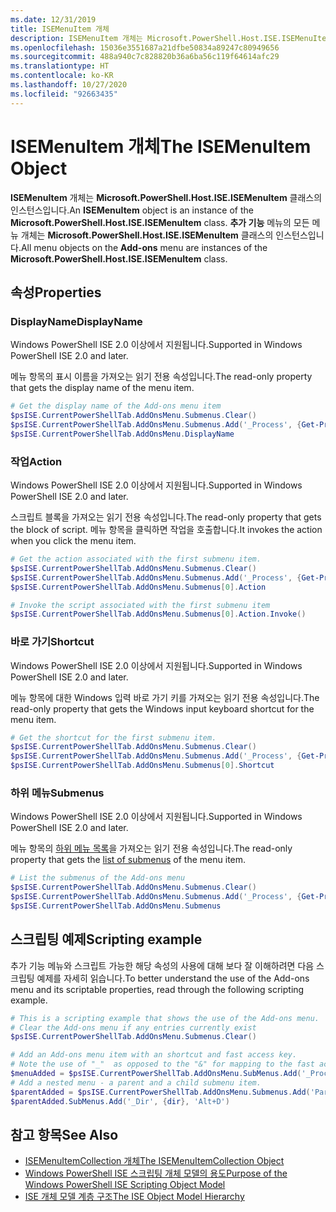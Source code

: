 ```yaml
---
ms.date: 12/31/2019
title: ISEMenuItem 개체
description: ISEMenuItem 개체는 Microsoft.PowerShell.Host.ISE.ISEMenuItem 클래스의 인스턴스입니다. **추가 항목** 메뉴의 모든 메뉴 개체는 ISEMenuItem 클래스의 인스턴스입니다.
ms.openlocfilehash: 15036e3551687a21dfbe50834a89247c80949656
ms.sourcegitcommit: 488a940c7c828820b36a6ba56c119f64614afc29
ms.translationtype: HT
ms.contentlocale: ko-KR
ms.lasthandoff: 10/27/2020
ms.locfileid: "92663435"
---
```

# <a name="the-isemenuitem-object"></a><span data-ttu-id="79ea4-104">ISEMenuItem 개체</span><span class="sxs-lookup"><span data-stu-id="79ea4-104">The ISEMenuItem Object</span></span>

<span data-ttu-id="79ea4-105">**ISEMenuItem** 개체는 **Microsoft.PowerShell.Host.ISE.ISEMenuItem** 클래스의 인스턴스입니다.</span><span class="sxs-lookup"><span data-stu-id="79ea4-105">An **ISEMenuItem** object is an instance of the **Microsoft.PowerShell.Host.ISE.ISEMenuItem** class.</span></span>
<span data-ttu-id="79ea4-106">**추가 기능** 메뉴의 모든 메뉴 개체는 **Microsoft.PowerShell.Host.ISE.ISEMenuItem** 클래스의 인스턴스입니다.</span><span class="sxs-lookup"><span data-stu-id="79ea4-106">All menu objects on the **Add-ons** menu are instances of the **Microsoft.PowerShell.Host.ISE.ISEMenuItem** class.</span></span>

## <a name="properties"></a><span data-ttu-id="79ea4-107">속성</span><span class="sxs-lookup"><span data-stu-id="79ea4-107">Properties</span></span>

### <a name="displayname"></a><span data-ttu-id="79ea4-108">DisplayName</span><span class="sxs-lookup"><span data-stu-id="79ea4-108">DisplayName</span></span>

<span data-ttu-id="79ea4-109">Windows PowerShell ISE 2.0 이상에서 지원됩니다.</span><span class="sxs-lookup"><span data-stu-id="79ea4-109">Supported in Windows PowerShell ISE 2.0 and later.</span></span>

<span data-ttu-id="79ea4-110">메뉴 항목의 표시 이름을 가져오는 읽기 전용 속성입니다.</span><span class="sxs-lookup"><span data-stu-id="79ea4-110">The read-only property that gets the display name of the menu item.</span></span>

```powershell
# Get the display name of the Add-ons menu item
$psISE.CurrentPowerShellTab.AddOnsMenu.Submenus.Clear()
$psISE.CurrentPowerShellTab.AddOnsMenu.Submenus.Add('_Process', {Get-Process}, 'Alt+P')
$psISE.CurrentPowerShellTab.AddOnsMenu.DisplayName
```

### <a name="action"></a><span data-ttu-id="79ea4-111">작업</span><span class="sxs-lookup"><span data-stu-id="79ea4-111">Action</span></span>

<span data-ttu-id="79ea4-112">Windows PowerShell ISE 2.0 이상에서 지원됩니다.</span><span class="sxs-lookup"><span data-stu-id="79ea4-112">Supported in Windows PowerShell ISE 2.0 and later.</span></span>

<span data-ttu-id="79ea4-113">스크립트 블록을 가져오는 읽기 전용 속성입니다.</span><span class="sxs-lookup"><span data-stu-id="79ea4-113">The read-only property that gets the block of script.</span></span> <span data-ttu-id="79ea4-114">메뉴 항목을 클릭하면 작업을 호출합니다.</span><span class="sxs-lookup"><span data-stu-id="79ea4-114">It invokes the action when you click the menu item.</span></span>

```powershell
# Get the action associated with the first submenu item.
$psISE.CurrentPowerShellTab.AddOnsMenu.Submenus.Clear()
$psISE.CurrentPowerShellTab.AddOnsMenu.Submenus.Add('_Process', {Get-Process}, 'Alt+P')
$psISE.CurrentPowerShellTab.AddOnsMenu.Submenus[0].Action

# Invoke the script associated with the first submenu item
$psISE.CurrentPowerShellTab.AddOnsMenu.Submenus[0].Action.Invoke()
```

### <a name="shortcut"></a><span data-ttu-id="79ea4-115">바로 가기</span><span class="sxs-lookup"><span data-stu-id="79ea4-115">Shortcut</span></span>

<span data-ttu-id="79ea4-116">Windows PowerShell ISE 2.0 이상에서 지원됩니다.</span><span class="sxs-lookup"><span data-stu-id="79ea4-116">Supported in Windows PowerShell ISE 2.0 and later.</span></span>

<span data-ttu-id="79ea4-117">메뉴 항목에 대한 Windows 입력 바로 가기 키를 가져오는 읽기 전용 속성입니다.</span><span class="sxs-lookup"><span data-stu-id="79ea4-117">The read-only property that gets the Windows input keyboard shortcut for the menu item.</span></span>

```powershell
# Get the shortcut for the first submenu item.
$psISE.CurrentPowerShellTab.AddOnsMenu.Submenus.Clear()
$psISE.CurrentPowerShellTab.AddOnsMenu.Submenus.Add('_Process', {Get-Process}, 'Alt+P')
$psISE.CurrentPowerShellTab.AddOnsMenu.Submenus[0].Shortcut
```

### <a name="submenus"></a><span data-ttu-id="79ea4-118">하위 메뉴</span><span class="sxs-lookup"><span data-stu-id="79ea4-118">Submenus</span></span>

<span data-ttu-id="79ea4-119">Windows PowerShell ISE 2.0 이상에서 지원됩니다.</span><span class="sxs-lookup"><span data-stu-id="79ea4-119">Supported in Windows PowerShell ISE 2.0 and later.</span></span>

<span data-ttu-id="79ea4-120">메뉴 항목의 [하위 메뉴 목록](The-ISEMenuItemCollection-Object.md)을 가져오는 읽기 전용 속성입니다.</span><span class="sxs-lookup"><span data-stu-id="79ea4-120">The read-only property that gets the [list of submenus](The-ISEMenuItemCollection-Object.md) of the menu item.</span></span>

```powershell
# List the submenus of the Add-ons menu
$psISE.CurrentPowerShellTab.AddOnsMenu.Submenus.Clear()
$psISE.CurrentPowerShellTab.AddOnsMenu.Submenus.Add('_Process', {Get-Process}, 'Alt+P')
$psISE.CurrentPowerShellTab.AddOnsMenu.Submenus
```

## <a name="scripting-example"></a><span data-ttu-id="79ea4-121">스크립팅 예제</span><span class="sxs-lookup"><span data-stu-id="79ea4-121">Scripting example</span></span>

<span data-ttu-id="79ea4-122">추가 기능 메뉴와 스크립트 가능한 해당 속성의 사용에 대해 보다 잘 이해하려면 다음 스크립팅 예제를 자세히 읽습니다.</span><span class="sxs-lookup"><span data-stu-id="79ea4-122">To better understand the use of the Add-ons menu and its scriptable properties, read through the following scripting example.</span></span>

```powershell
# This is a scripting example that shows the use of the Add-ons menu.
# Clear the Add-ons menu if any entries currently exist
$psISE.CurrentPowerShellTab.AddOnsMenu.Submenus.Clear()

# Add an Add-ons menu item with an shortcut and fast access key.
# Note the use of "_"  as opposed to the "&" for mapping to the fast access key letter for the menu item.
$menuAdded = $psISE.CurrentPowerShellTab.AddOnsMenu.SubMenus.Add('_Process', {Get-Process}, 'Alt+P')
# Add a nested menu - a parent and a child submenu item.
$parentAdded = $psISE.CurrentPowerShellTab.AddOnsMenu.Submenus.Add('Parent', $null, $null)
$parentAdded.SubMenus.Add('_Dir', {dir}, 'Alt+D')
```

## <a name="see-also"></a><span data-ttu-id="79ea4-123">참고 항목</span><span class="sxs-lookup"><span data-stu-id="79ea4-123">See Also</span></span>

- [<span data-ttu-id="79ea4-124">ISEMenuItemCollection 개체</span><span class="sxs-lookup"><span data-stu-id="79ea4-124">The ISEMenuItemCollection Object</span></span>](The-ISEMenuItemCollection-Object.md)
- [<span data-ttu-id="79ea4-125">Windows PowerShell ISE 스크립팅 개체 모델의 용도</span><span class="sxs-lookup"><span data-stu-id="79ea4-125">Purpose of the Windows PowerShell ISE Scripting Object Model</span></span>](Purpose-of-the-Windows-PowerShell-ISE-Scripting-Object-Model.md)
- [<span data-ttu-id="79ea4-126">ISE 개체 모델 계층 구조</span><span class="sxs-lookup"><span data-stu-id="79ea4-126">The ISE Object Model Hierarchy</span></span>](The-ISE-Object-Model-Hierarchy.md)
